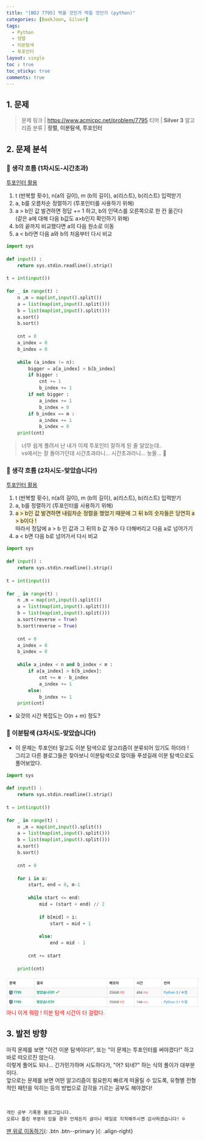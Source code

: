 ```yaml
---
title: "[BOJ 7795] 먹을 것인가 먹힐 것인가 (python)"
categories: [BaekJoon, Silver]
tags:
  - Python
  - 정렬
  - 이분탐색
  - 투포인터
layout: single
toc : true
toc_sticky: true
comments: true
---
```


## 1. 문제
> 문제 링크 | <https://www.acmicpc.net/problem/7795>
> 티어 | **Silver 3**
> 알고리즘 분류 | **정렬, 이분탐색, 투포인터**


## 2. 문제 분석

### 🐾 생각 흐름 (1차시도-시간초과) 
<u> 투포인터 활용 </u>
1. t (반복할 횟수), n(a의 길이), m (b의 길이),  a(리스트), b(리스트) 입력받기
2. a, b를 오름차순 정렬하기 (투포인터를 사용하기 위해)
3. a > b인 값 발견하면 정답 += 1 하고, b의 인덱스를 오른쪽으로 한 칸 옮긴다 <br> (같은 a에 대해 다음 b값도 a>b인지 확인하기 위해)
4. b의 끝까지 비교했다면 a의 다음 원소로 이동
5. a < b라면 다음 a와 b의 처음부터 다시 비교

```python
import sys

def input() :
    return sys.stdin.readline().strip()

t = int(input())

for _ in range(t) :
    n ,m = map(int,input().split())
    a = list(map(int,input().split()))
    b = list(map(int,input().split()))
    a.sort()
    b.sort()

    cnt = 0
    a_index = 0
    b_index = 0

    while (a_index != n):
        bigger = a[a_index] > b[b_index]
        if bigger :
            cnt += 1
            b_index += 1
        if not bigger :
            a_index += 1
            b_index = 0
        if b_index == m :
            a_index += 1
            b_index = 0
    print(cnt)
```
> 너무 쉽게 풀려서 난 내가 이제 투포인터 잘하게 된 줄 알았눈데.. <br> vs에서는 잘 돌아가던데 시간초과라니... 시간초과라니... 눙물... 🥹


### 🐾 생각 흐름 (2차시도-맞았습니다!) 
<u> 투포인터 활용 </u>
1. t (반복할 횟수), n(a의 길이), m (b의 길이), a(리스트), b(리스트) 입력받기
2. a, b를 정렬하기 (투포인터를 사용하기 위해)
3. <span style="background-color: #fff3cd"> a > b인 값 발견하면 내림차순 정렬을 했었기 때문에 그 뒤 b의 숫자들은 당연히 a > b이다 ! </span> <br> 따라서 정답에 a > b 인 값과 그 뒤의 b 값 개수 다 더해버리고 다음 a로 넘어가기 <br>
4. a < b면 다음 b로 넘어가서 다시 비교

```python
import sys

def input() :
    return sys.stdin.readline().strip()

t = int(input())

for _ in range(t) :
    n ,m = map(int,input().split())
    a = list(map(int,input().split()))
    b = list(map(int,input().split()))
    a.sort(reverse = True)
    b.sort(reverse = True)

    cnt = 0
    a_index = 0
    b_index = 0

    while a_index < n and b_index < m :
        if a[a_index] > b[b_index]:
            cnt += m - b_index
            a_index += 1
        else:
            b_index += 1
    print(cnt)
```
- 요것의 시간 복잡도는 O(n + m) 정도?


### 🐾 이분탐색 (3차시도-맞았습니다!) 
- 이 문제는 투포인터 말고도 이분 탐색으로 알고리즘이 분류되어 있기도 하더라 ! <br> 그리고 다른 블로그들은 찾아보니 이분탐색으로 많이들 푸셨길래 이분 탐색으로도 풀어보았다. 

```python
import sys

def input() :
    return sys.stdin.readline().strip()

t = int(input())

for _ in range(t) :
    n ,m = map(int,input().split())
    a = list(map(int,input().split()))
    b = list(map(int,input().split()))
    a.sort()
    b.sort()

    cnt = 0
    
    for i in a:
        start, end = 0, m-1
        
        while start <= end:
            mid = (start + end) // 2
            
            if b[mid] < i:
                start = mid + 1
            
            else:
                end = mid - 1
        
        cnt += start
            
    print(cnt)
```
![알펜시아 저녁노을](/assets/images/boj7795.png)
<span style="color: red"> 아니 이게 뭐람 ! 이분 탐색 시간이 더 걸렸다. </span> 



## 3. 발전 방향
아직 문제를 보면 "이건 이분 탐색이다!", 또는 "이 문제는 투포인터를 써야겠다!" 하고 바로 떠오르진 않는다. <br>
이렇게 풀어도 되나… 긴가민가하며 시도하다가, "어? 되네?" 하는 식의 풀이가 대부분이다. <br>
앞으로는 문제를 보면 어떤 알고리즘이 필요한지 빠르게 떠올릴 수 있도록, 유형별 전형적인 패턴을 익히는 등의 방법으로 감각을 기르는 공부도 해야겠다!

<br>

    개인 공부 기록용 블로그입니다.
    오류나 틀린 부분이 있을 경우 언제든지 글이나 메일로 지적해주시면 감사하겠습니다! ☺

[맨 위로 이동하기](#){: .btn .btn--primary }{: .align-right}